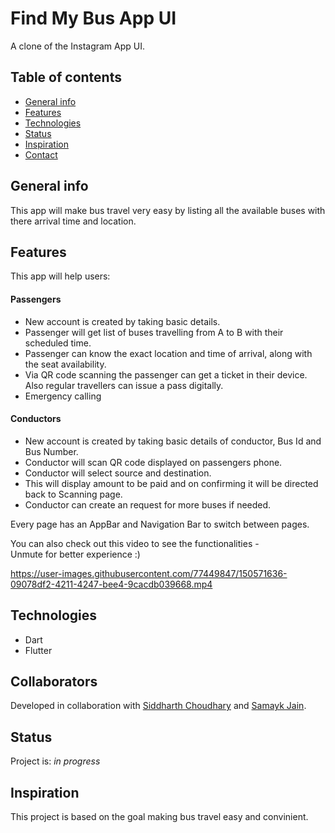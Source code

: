 # Find My Bus App UI 
A clone of the Instagram App UI.

## Table of contents
* [General info](#general-info)
* [Features](#features)
* [Technologies](#technologies)
* [Status](#status)
* [Inspiration](#inspiration)
* [Contact](#contact)



## General info
This app will make bus travel very easy by listing all the available buses with there arrival time and location.



## Features
This app will help users:  
 #### Passengers
* New account is created by taking basic details.
* Passenger will get list of buses travelling from A to B with their scheduled time.
* Passenger can know the exact location and time of arrival, along with the seat availability.
* Via QR code scanning the passenger can get a ticket in their device. Also regular travellers can issue a pass digitally.
* Emergency calling

 #### Conductors
* New account is created by taking basic details of conductor, Bus Id and Bus Number.
* Conductor will scan QR code displayed on passengers phone.
* Conductor will select source and destination.
* This will display amount to be paid and on confirming it will be directed back to Scanning page.
* Conductor can create an request for more buses if needed. 


Every page has an AppBar and Navigation Bar to switch between pages.

You can also check out this video to see the functionalities -  
Unmute for better experience :)  

https://user-images.githubusercontent.com/77449847/150571636-09078df2-4211-4247-bee4-9cacdb039668.mp4


## Technologies



* Dart
* Flutter

## Collaborators 
Developed in collaboration with [Siddharth Choudhary](https://github.com/babayaga2002) and [Samayk Jain](https://github.com/samyakjain26).


## Status
Project is: _in progress_

## Inspiration
This project is based on the goal making bus travel easy and convinient.









